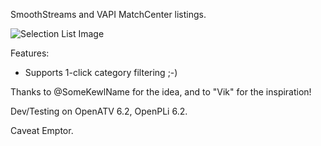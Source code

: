 SmoothStreams and VAPI MatchCenter listings.

![Selection List Image](https://github.com/oottppxx/enigma2/blob/master/plugins/mcdonnells/mc-example.jpg)


Features:

* Supports 1-click category filtering ;-)

Thanks to @SomeKewlName for the idea, and
to "Vik" for the inspiration!

Dev/Testing on OpenATV 6.2, OpenPLi 6.2.

Caveat Emptor.
